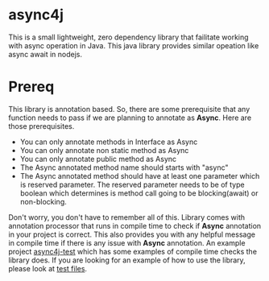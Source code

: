 # async4j
This is a small lightweight, zero dependency library that failitate working with async operation in Java. This java library provides similar opeation like async await in nodejs. 

# Prereq
This library is annotation based. So, there are some prerequisite that any function needs to pass if we are planning to annotate as **Async**. Here are those prerequisites.
* You can only annotate methods in Interface as Async 
* You can only annotate non static method as Async 
* You can only annotate public method as Async 
* The Async annotated method name should starts with "async"
* The Async annotated method should have at least one parameter which is reserved parameter. The reserved parameter needs to be of type boolean which determines is method call going to be blocking(await) or non-blocking.

Don't worry, you don't have to remember all of this. Library comes with annotation processor that runs in compile time to check if **Async** annotation in your project is correct. This also provides you with any helpful message in compile time if there is any issue with **Async** annotation. An example project [async4j-test](async4j-test) which has some examples of compile time checks the library does. 
If you are looking for an example of how to use the library, please look at [test files](async4j/tree/master/async4j/src/test/java/asyncawait/test). 
